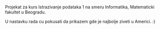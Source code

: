 Projekat za kurs Istrazivanje podataka 1 na smeru Informatika, Matematicki fakultet u Beogradu.  
  
U nastavku rada cu pokusati da prikazem gde je najbolje ziveti u Americi. :)
